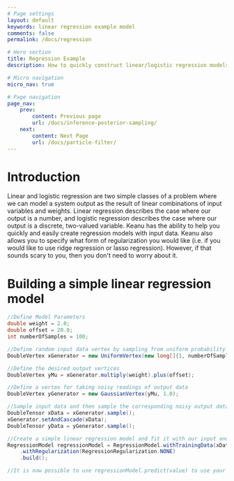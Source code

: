 ```yaml
---
# Page settings
layout: default
keywords: linear regression example model
comments: false
permalink: /docs/regression

# Hero section
title: Regression Example
description: How to quickly construct linear/logistic regression models

# Micro navigation
micro_nav: true

# Page navigation
page_nav:
    prev:
        content: Previous page
        url: /docs/inference-posterior-sampling/
    next: 
        content: Next Page
        url: /docs/particle-filter/
---
```


# Introduction
Linear and logistic regression are two simple classes of a problem where we can model a system output as the result of linear combinations of input variables and weights.
Linear regression describes the case where our output is a number, and logistic regression describes the case where our output is a discrete, two-valued variable.
Keanu has the ability to help you quickly and easily create regression models with input data.
Keanu also allows you to specify what form of regularization you would like (i.e. if you would like to use ridge regression or lasso regression).
However, if that sounds scary to you, then you don't need to worry about it.

# Building a simple linear regression model
```java
//Define Model Parameters
double weight = 2.0;
double offset = 20.0;
int numberOfSamples = 100;

//Define random input data vertex by sampling from uniform probability distribution between 0 and 10
DoubleVertex xGenerator = new UniformVertex(new long[]{1, numberOfSamples}, 0, 10);

//Define the desired output vertices
DoubleVertex yMu = xGenerator.multiply(weight).plus(offset);

//Define a vertex for taking noisy readings of output data
DoubleVertex yGenerator = new GaussianVertex(yMu, 1.0);

//Sample input data and then sample the corresponding noisy output data
DoubleTensor xData = xGenerator.sample();
xGenerator.setAndCascade(xData);
DoubleTensor yData = yGenerator.sample();

//Create a simple linear regression model and fit it with our input and output data
RegressionModel regressionModel = RegressionModel.withTrainingData(xData, yData)
    .withRegularization(RegressionRegularization.NONE)
    .build();

//It is now possible to use regressionModel.predict(value) to use your model!
```